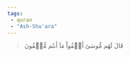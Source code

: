 ```yaml
---
tags: 
 - quran 
 - "Ash-Shu'ara"
---
```


> قَالَ لَهُم مُّوسَىٰٓ أَلۡقُواْ مَآ أَنتُم مُّلۡقُونَ
